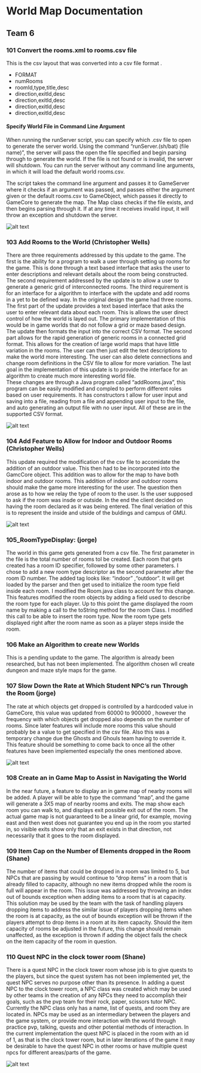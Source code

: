 # World Map Documentation

## Team 6


### 101 Convert the rooms.xml to rooms.csv file

This is the csv layout that was converted into a csv file format .

* FORMAT
* numRooms
* roomId,type,title,desc
* direction,exitId,desc
* direction,exitId,desc
* direction,exitId,desc
* direction,exitId,desc

#### Specify World File in Command Line Argument
When running the runServer script, you can specify which .csv file to open to generate the server world. Using the command “runServer.(sh/bat) (file name)”, the server will pass the open the file specified and begin parsing through to generate the world. If the file is not found or is invalid, the server will shutdown. You can run the server without any command line arguments, in which it will load the default world rooms.csv.

The script takes the command line argument and passes it to GameServer where it checks if an argument was passed, and passes either the argument given or the default rooms.csv to GameObject, which passes it directly to GameCore to generate the map. The Map class checks if the file exists, and then begins parsing through it. If at any time it receives invalid input, it will throw an exception and shutdown the server.


![alt text](https://github.com/gildir/CS321-2018F-004/blob/dev/images/WorldFileReadMe.png)


### 103 Add Rooms to the World (Christopher Wells)
There are three requirements addressed by this update to the game.  The first is the ability for a program to walk a user through setting up rooms for the game.  This is done through a text based interface that asks the user to enter descriptions and relevant details about the room being constructed.  The second requirement addressed by the update is to allow a user to generate a generic grid of interconnected rooms.  The third requirement is for an interface for a algorithm to interface with the update and add rooms in a yet to be defined way.
In the original design the game had three rooms. The first part of the update provides a text based interface that asks the user to enter relevant data about each room. This is allows the user direct control of how the world is layed out.  The primary implementation of this would be in game worlds that do not follow a grid or maze based design.  The update then formats the input into the correct CSV format. 
The second part allows for the rapid generation of generic rooms in a connected grid format.  This allows for the creation of large world maps that have little variation in the rooms.  The user can then just edit the text descriptions to make the world more interesting.  The user can also delete connections and change room definitions in the CSV file to allow for more variation.
The last goal in the implementation of this update is to provide the interface for an algorithm to create much more interesting world file.  
These changes are through a Java program called “addRooms.java”, this program can be easily modified and compled to perform different roles based on user requirements.  It has constructors t allow for user input and saving into a file, reading from a file and appending user input to the file, and auto generating an output file with no user input.  All of these are in the supported CSV format.


![alt text](https://github.com/gildir/CS321-2018F-004/blob/dev/src/addRoom_UML.jpg)



### 104 Add Feature to Allow for Indoor and Outdoor Rooms (Christopher Wells)
This update required the modification of the csv file to accomidate the addition of an outdoor value.  This then had to be incorporated into the GamcCore object. This addition was to allow for the map to have both indoor and outdoor rooms. This addition of indoor and outdoor rooms should make the game more interesting for the user.  The question then arose as to how we relay the type of room to the user. Is the user supposed to ask if the room was insde or outside. In the end the client decided on having the room declared as it was being entered. The final veriation of this is to represent the inside and utside of the buldings and campus of GMU.  


![alt text](https://github.com/gildir/CS321-2018F-004/blob/dev/images/105_RoomTypeDisplay.jpg)


### 105_RoomTypeDisplay:     (jorge)
The world in this game gets generated from a csv file. The first parameter in the file is the total number of rooms tol be created. Each room that gets created has a room ID specifier, followed by some other parameters. I chose to add a new room type descriptor as the second parameter after the room ID number. The added tag looks like: “indoor” ,“outdoor”. It will get loaded by the parser and then get used to initialize the room type field inside each room. I modified the Room.java class to account for this change. This features modified the room objects by adding a field used to describe the room type for each player. Up to this point the game displayed the room name by making a call to the toString method for the room Class. I modified this call to be able to insert the room type. Now the room type gets displayed right after the room name as soon as  a player steps inside the room. 

### 106 Make an Algorithm to create new Worlds
This is a pending update to the game.  The algorithm is already been researched, but has not been implemented.  The algorithm chosen wll create dungeon and maze style maps for the game.  

### 107 Slow Down the Rate at Which Student NPC’s run Through the Room (jorge)
The rate at which objects get dropped is controlled by a hardcoded value in GameCore, this value was updated  from 60000 to 900000 , however the frequency with which objects get dropped also depends on the number of rooms. Since later features will include more rooms this value should probably be a value to get specified in the csv file. Also this was a temporary change due the Ghosts and Ghouls team having to override it. This feature should be something to come back to once all the other features have been implemented especially the ones mentioned above. 


![alt text](https://github.com/gildir/CS321-2018F-004/blob/dev/images/107SlowDownDropRate.jpg)


### 108 Create an in Game Map to Assist in Navigating the World
In the near future, a feature to display an in game map of nearby rooms will be added. A player will be able to type the command “map”, and the game will generate a 3X5 map of nearby rooms and exits. The map show each room you can walk to, and displays exit possible exit out of the room. The actual game map is not guaranteed to be a linear grid, for example, moving east and then west does not guarantee you end up in the room you started in, so visible exits show only that an exit exists in that direction, not necessarily that it goes to the room displayed.



### 109 Item Cap on the Number of Elements dropped in the Room (Shane)
The number of items that could be dropped in a room was limited to 5, but NPCs that are passing by would continue to “drop items” in a room that is already filled to capacity, although no new items dropped while the room is full will appear in the room. This issue was addressed by throwing an index out of bounds exception when adding items to a room that is at capacity. This solution may be used by the team with the task of handling players dropping items to address the similar issue of players dropping items when the room is at capacity, as the out of bounds exception will be thrown if the players attempt to drop items in a room at its item capacity. Should the item capacity of rooms be adjusted in the future, this change should remain unaffected, as the exception is thrown if adding the object fails the check on the item capacity of the room in question.

### 110 Quest NPC in the clock tower room (Shane)
There is a quest NPC in the clock tower room whose job is to give quests to the players, but since the quest system has not been implemented yet, the quest NPC serves no purpose other than its presence. In adding a quest NPC to the clock tower room, a NPC class was created which may be used by other teams in the creation of any NPCs they need to accomplish their goals, such as the pvp team for their rock, paper, scissors tutor NPC. Currently the NPC class only has a name, list of quests, and room they are located in. NPCs may be used as an intermediary between the players and the game system, or provide more interaction with the world through practice pvp, talking, quests and other potential methods of interaction. In the current implementation the quest NPC is placed in the room with an id of 1, as that is the clock tower room, but in later iterations of the game it may be desirable to have the quest NPC in other rooms or have multiple quest npcs for different areas/parts of the game.


![alt text](https://github.com/gildir/CS321-2018F-004/blob/dev/images/NPC_UML.jpg)


